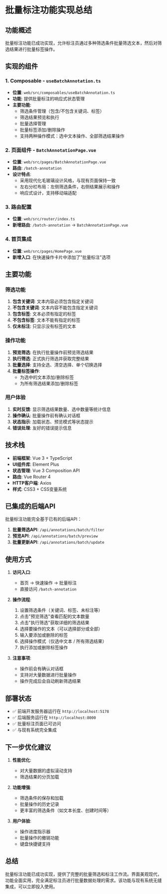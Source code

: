# 批量标注功能实现总结

## 功能概述

批量标注功能已成功实现，允许标注员通过多种筛选条件批量筛选文本，然后对筛选结果进行批量标签操作。

## 实现的组件

### 1. Composable - `useBatchAnnotation.ts`
- **位置**: `web/src/composables/useBatchAnnotation.ts`
- **功能**: 提供批量标注的响应式状态管理
- **主要功能**:
  - 筛选条件管理（包含/不包含关键词、标签）
  - 筛选结果预览和执行
  - 批量选择管理
  - 批量标签添加/删除操作
  - 支持两种操作模式：选中文本操作、全部筛选结果操作

### 2. 页面组件 - `BatchAnnotationPage.vue`
- **位置**: `web/src/pages/BatchAnnotationPage.vue`
- **路由**: `/batch-annotation`
- **设计特点**:
  - 采用现代化毛玻璃设计风格，与现有页面保持一致
  - 左右分栏布局：左侧筛选条件，右侧结果展示和操作
  - 响应式设计，支持移动端适配

### 3. 路由配置
- **位置**: `web/src/router/index.ts`
- **新增路由**: `/batch-annotation` -> `BatchAnnotationPage.vue`

### 4. 首页集成
- **位置**: `web/src/pages/HomePage.vue`
- **新增入口**: 在快速操作卡片中添加了"批量标注"选项

## 主要功能

### 筛选功能
1. **包含关键词**: 文本内容必须包含指定关键词
2. **不包含关键词**: 文本内容不能包含指定关键词
3. **包含标签**: 文本必须有指定的标签
4. **不包含标签**: 文本不能有指定的标签
5. **仅未标注**: 只显示没有标签的文本

### 操作功能
1. **预览筛选**: 在执行批量操作前预览筛选结果
2. **执行筛选**: 正式执行筛选并获取完整结果
3. **批量选择**: 支持全选、清空选择、单个切换选择
4. **批量标签操作**:
   - 为选中的文本添加/删除标签
   - 为所有筛选结果添加/删除标签

### 用户体验
1. **实时反馈**: 显示筛选结果数量、选中数量等统计信息
2. **操作确认**: 批量操作前有确认对话框
3. **状态指示**: 加载状态、预览模式等状态提示
4. **错误处理**: 友好的错误提示信息

## 技术栈

- **前端框架**: Vue 3 + TypeScript
- **UI组件库**: Element Plus
- **状态管理**: Vue 3 Composition API
- **路由**: Vue Router 4
- **HTTP客户端**: Axios
- **样式**: CSS3 + CSS变量系统

## 已集成的后端API

批量标注功能完全基于已有的后端API：

1. **批量筛选API**: `/api/annotations/batch/filter`
2. **预览API**: `/api/annotations/batch/preview`
3. **批量更新API**: `/api/annotations/batch/update`

## 使用方式

1. **访问入口**: 
   - 首页 -> 快速操作 -> 批量标注
   - 直接访问 `/batch-annotation`

2. **操作流程**:
   1. 设置筛选条件（关键词、标签、未标注等）
   2. 点击"预览筛选"查看匹配的文本数量
   3. 点击"执行筛选"获取详细的筛选结果
   4. 选择要操作的文本（可以选择部分或全部）
   5. 输入要添加或删除的标签
   6. 选择操作模式（仅选中文本 / 所有筛选结果）
   7. 执行添加或删除标签操作

3. **注意事项**:
   - 操作前会有确认对话框
   - 支持对大量数据进行批量操作
   - 操作完成后会自动刷新筛选结果

## 部署状态

- ✅ 前端开发服务器运行在 `http://localhost:5178`
- ✅ 后端服务运行在 `http://localhost:8000`
- ✅ 批量标注页面已可访问
- ✅ 与现有系统完全集成

## 下一步优化建议

1. **性能优化**: 
   - 对大量数据的虚拟滚动支持
   - 筛选结果的分页加载

2. **功能增强**:
   - 筛选条件的保存和加载
   - 批量操作的历史记录
   - 更丰富的筛选条件（如文本长度、创建时间等）

3. **用户体验**:
   - 操作进度指示器
   - 批量操作的撤销功能
   - 键盘快捷键支持

## 总结

批量标注功能已成功实现，提供了完整的批量筛选和标注工作流。界面美观现代，功能全面实用，完全满足标注员进行批量数据处理的需求。该功能与现有系统无缝集成，可以立即投入使用。 